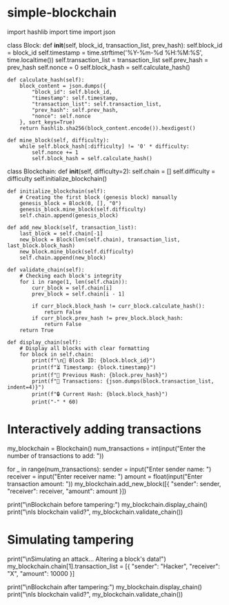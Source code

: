# simple-blockchain
import hashlib
import time
import json

class Block:
    def __init__(self, block_id, transaction_list, prev_hash):
        self.block_id = block_id
        self.timestamp = time.strftime('%Y-%m-%d %H:%M:%S', time.localtime())
        self.transaction_list = transaction_list
        self.prev_hash = prev_hash
        self.nonce = 0
        self.block_hash = self.calculate_hash()
    
    def calculate_hash(self):
        block_content = json.dumps({
            "block_id": self.block_id,
            "timestamp": self.timestamp,
            "transaction_list": self.transaction_list,
            "prev_hash": self.prev_hash,
            "nonce": self.nonce
        }, sort_keys=True)
        return hashlib.sha256(block_content.encode()).hexdigest()
    
    def mine_block(self, difficulty):
        while self.block_hash[:difficulty] != '0' * difficulty:
            self.nonce += 1
            self.block_hash = self.calculate_hash()

class Blockchain:
    def __init__(self, difficulty=2):
        self.chain = []
        self.difficulty = difficulty
        self.initialize_blockchain()
    
    def initialize_blockchain(self):
        # Creating the first block (genesis block) manually
        genesis_block = Block(0, [], "0")
        genesis_block.mine_block(self.difficulty)
        self.chain.append(genesis_block)
    
    def add_new_block(self, transaction_list):
        last_block = self.chain[-1]
        new_block = Block(len(self.chain), transaction_list, last_block.block_hash)
        new_block.mine_block(self.difficulty)
        self.chain.append(new_block)
    
    def validate_chain(self):
        # Checking each block's integrity
        for i in range(1, len(self.chain)):
            curr_block = self.chain[i]
            prev_block = self.chain[i - 1]
            
            if curr_block.block_hash != curr_block.calculate_hash():
                return False
            if curr_block.prev_hash != prev_block.block_hash:
                return False
        return True
    
    def display_chain(self):
        # Display all blocks with clear formatting
        for block in self.chain:
            print(f"\n🔹 Block ID: {block.block_id}")
            print(f"⏳ Timestamp: {block.timestamp}")
            print(f"🔗 Previous Hash: {block.prev_hash}")
            print(f"📜 Transactions: {json.dumps(block.transaction_list, indent=4)}")
            print(f"🔒 Current Hash: {block.block_hash}")
            print("-" * 60)

# Interactively adding transactions
my_blockchain = Blockchain()
num_transactions = int(input("Enter the number of transactions to add: "))

for _ in range(num_transactions):
    sender = input("Enter sender name: ")
    receiver = input("Enter receiver name: ")
    amount = float(input("Enter transaction amount: "))
    my_blockchain.add_new_block([{ "sender": sender, "receiver": receiver, "amount": amount }])

print("\nBlockchain before tampering:")
my_blockchain.display_chain()
print("\nIs blockchain valid?", my_blockchain.validate_chain())

# Simulating tampering
print("\nSimulating an attack... Altering a block's data!")
my_blockchain.chain[1].transaction_list = [{ "sender": "Hacker", "receiver": "X", "amount": 10000 }]

print("\nBlockchain after tampering:")
my_blockchain.display_chain()
print("\nIs blockchain valid?", my_blockchain.validate_chain())

